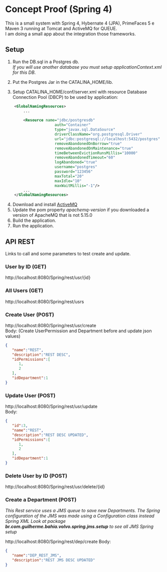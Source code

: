 # Concept Proof (Spring 4)
This is a small system with Spring 4, Hybernate 4 (JPA), PrimeFaces 5 e Maven 3 running at Tomcat and ActiveMQ for QUEUE.   
I am doing a small app about the integration those frameworks.   

## Setup
1.  Run the DB.sql in a Postgres db.   
    *If you will use another database you must setup applicationContext.xml for this DB*.   

2.  Put the Postgres Jar in the CATALINA_HOME/lib.
3.  Setup CATALINA_HOME/conf/server.xml with resource  Database Connection Pool (DBCP) to be used by application:

```xml
    <GlobalNamingResources>
        ...
                      
        <Resource name="jdbc/postgresdb" 
                      auth="Container"
                      type="javax.sql.DataSource"
                      driverClassName="org.postgresql.Driver"
                      url="jdbc:postgresql://localhost:5432/postgres"
                      removeAbandonedOnBorrow="true"
                      removeAbandonedOnMaintenance="true"
                      timeBetweenEvictionRunsMillis="10000"
                      removeAbandonedTimeout="60"
                      logAbandoned="true"
                      username="postgres" 
                      password="123456"
                      maxTotal="20"
                      maxIdle="10"
                      maxWaitMillis="-1"/>
        ...
    </GlobalNamingResources>
```
4.  Download and install [ActiveMQ](http://activemq.apache.org)
5.  Update the pom property *apachemq-version* if you downloaded a version of ApacheMQ that is not 5.15.0
6.  Build the application.
7.  Run the application.

## API REST
Links to call and some parameters to test create and update.   
### User by ID   (GET)
http://localhost:8080/Spring/rest/usr/{id}

### All Users   (GET)
http://localhost:8080/Spring/rest/usrs

### Create User   (POST)
http://localhost:8080/Spring/rest/usr/create   
Body: (Create UserPermission and Department before and update json values)
```json
{  
   "name":"REST",
   "description":"REST DESC",
   "idPermissions":[  
      1,
      2
   ],
   "idDepartment":1
} 
```
### Update User   (POST)
http://localhost:8080/Spring/rest/usr/update   
Body:  
```json 
{  
   "id":3,
   "name":"REST",
   "description":"REST DESC UPDATED",
   "idPermissions":[  
      1,
      2
   ],
   "idDepartment":1
} 
```

### Delete User by ID   (POST)
http://localhost:8080/Spring/rest/usr/delete/{id}


### Create a Department (POST)
*This Rest service uses a JMS queue to save new Departments.*
*The Spring configuration of the JMS was made using a Configuration class instead Spring XML*
*Look at package **br.com.guilherme.bahia.volvo.spring.jms.setup** to see all JMS Spring setup*

http://localhost:8080/Spring/rest/dep/create
Body:  
```json 
{  
   "name":"DEP_REST_JMS",
   "description":"REST JMS DESC UPDATED"
} 